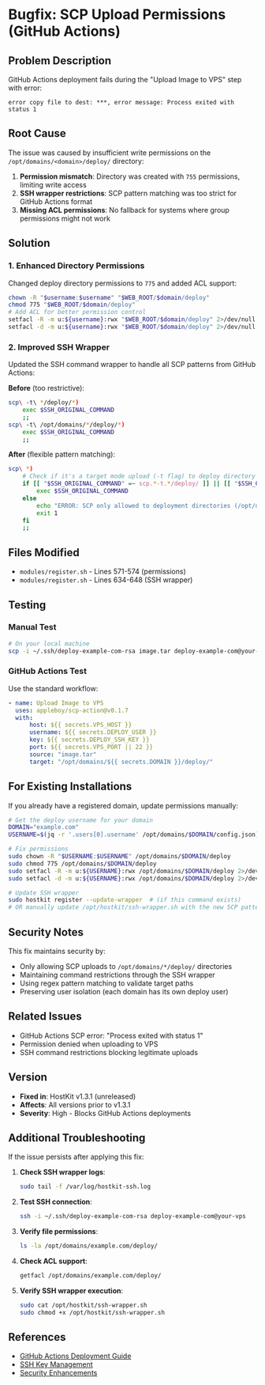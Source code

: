 # Bugfix: SCP Upload Permissions (GitHub Actions)

## Problem Description

GitHub Actions deployment fails during the "Upload Image to VPS" step with error:

```
error copy file to dest: ***, error message: Process exited with status 1
```

## Root Cause

The issue was caused by insufficient write permissions on the `/opt/domains/<domain>/deploy/` directory:

1. **Permission mismatch**: Directory was created with `755` permissions, limiting write access
2. **SSH wrapper restrictions**: SCP pattern matching was too strict for GitHub Actions format
3. **Missing ACL permissions**: No fallback for systems where group permissions might not work

## Solution

### 1. Enhanced Directory Permissions

Changed deploy directory permissions to `775` and added ACL support:

```bash
chown -R "$username:$username" "$WEB_ROOT/$domain/deploy"
chmod 775 "$WEB_ROOT/$domain/deploy"
# Add ACL for better permission control
setfacl -R -m u:${username}:rwx "$WEB_ROOT/$domain/deploy" 2>/dev/null || true
setfacl -d -m u:${username}:rwx "$WEB_ROOT/$domain/deploy" 2>/dev/null || true
```

### 2. Improved SSH Wrapper

Updated the SSH command wrapper to handle all SCP patterns from GitHub Actions:

**Before** (too restrictive):

```bash
scp\ -t\ */deploy/*)
    exec $SSH_ORIGINAL_COMMAND
    ;;
scp\ -t\ /opt/domains/*/deploy/*)
    exec $SSH_ORIGINAL_COMMAND
    ;;
```

**After** (flexible pattern matching):

```bash
scp\ *)
    # Check if it's a target mode upload (-t flag) to deploy directory
    if [[ "$SSH_ORIGINAL_COMMAND" =~ scp.*-t.*/deploy/ ]] || [[ "$SSH_ORIGINAL_COMMAND" =~ scp.*-t.*deploy/ ]]; then
        exec $SSH_ORIGINAL_COMMAND
    else
        echo "ERROR: SCP only allowed to deployment directories (/opt/domains/*/deploy/)"
        exit 1
    fi
    ;;
```

## Files Modified

-   `modules/register.sh` - Lines 571-574 (permissions)
-   `modules/register.sh` - Lines 634-648 (SSH wrapper)

## Testing

### Manual Test

```bash
# On your local machine
scp -i ~/.ssh/deploy-example-com-rsa image.tar deploy-example-com@your-vps:/opt/domains/example.com/deploy/
```

### GitHub Actions Test

Use the standard workflow:

```yaml
- name: Upload Image to VPS
  uses: appleboy/scp-action@v0.1.7
  with:
      host: ${{ secrets.VPS_HOST }}
      username: ${{ secrets.DEPLOY_USER }}
      key: ${{ secrets.DEPLOY_SSH_KEY }}
      port: ${{ secrets.VPS_PORT || 22 }}
      source: "image.tar"
      target: "/opt/domains/${{ secrets.DOMAIN }}/deploy/"
```

## For Existing Installations

If you already have a registered domain, update permissions manually:

```bash
# Get the deploy username for your domain
DOMAIN="example.com"
USERNAME=$(jq -r '.users[0].username' /opt/domains/$DOMAIN/config.json)

# Fix permissions
sudo chown -R "$USERNAME:$USERNAME" /opt/domains/$DOMAIN/deploy
sudo chmod 775 /opt/domains/$DOMAIN/deploy
sudo setfacl -R -m u:${USERNAME}:rwx /opt/domains/$DOMAIN/deploy 2>/dev/null || true
sudo setfacl -d -m u:${USERNAME}:rwx /opt/domains/$DOMAIN/deploy 2>/dev/null || true

# Update SSH wrapper
sudo hostkit register --update-wrapper  # (if this command exists)
# OR manually update /opt/hostkit/ssh-wrapper.sh with the new SCP pattern
```

## Security Notes

This fix maintains security by:

-   Only allowing SCP uploads to `/opt/domains/*/deploy/` directories
-   Maintaining command restrictions through the SSH wrapper
-   Using regex pattern matching to validate target paths
-   Preserving user isolation (each domain has its own deploy user)

## Related Issues

-   GitHub Actions SCP error: "Process exited with status 1"
-   Permission denied when uploading to VPS
-   SSH command restrictions blocking legitimate uploads

## Version

-   **Fixed in**: HostKit v1.3.1 (unreleased)
-   **Affects**: All versions prior to v1.3.1
-   **Severity**: High - Blocks GitHub Actions deployments

## Additional Troubleshooting

If the issue persists after applying this fix:

1. **Check SSH wrapper logs**:

    ```bash
    sudo tail -f /var/log/hostkit-ssh.log
    ```

2. **Test SSH connection**:

    ```bash
    ssh -i ~/.ssh/deploy-example-com-rsa deploy-example-com@your-vps
    ```

3. **Verify file permissions**:

    ```bash
    ls -la /opt/domains/example.com/deploy/
    ```

4. **Check ACL support**:

    ```bash
    getfacl /opt/domains/example.com/deploy/
    ```

5. **Verify SSH wrapper execution**:
    ```bash
    sudo cat /opt/hostkit/ssh-wrapper.sh
    sudo chmod +x /opt/hostkit/ssh-wrapper.sh
    ```

## References

-   [GitHub Actions Deployment Guide](./GITHUB_ACTIONS_DEPLOYMENT.md)
-   [SSH Key Management](./SSH_KEY_MANAGEMENT.md)
-   [Security Enhancements](./SECURITY_ENHANCEMENTS.md)
